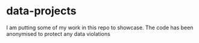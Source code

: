 # data-projects
I am putting some of my work in this repo to showcase. The code has been anonymised to protect any data violations

